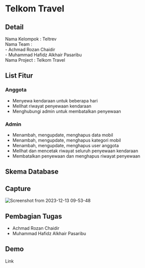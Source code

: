 # **Telkom Travel**

## **Detail**

Nama Kelompok : Teltrev <br>
Nama Team : <br>
    - Achmad Rozan Chaidir <br>
    - Muhammad Hafidz Alkhair Pasaribu <br>
Nama Project : Telkom Travel

## **List Fitur**

### Anggota
- Menyewa kendaraan untuk beberapa hari
- Mellhat riwayat penyewaan kendaraan
- Menghubungi admin untuk membatalkan penyewaan

### Admin
- Menambah, mengupdate, menghapus data mobil
- Menambah, mengupdate, menghapus kategori mobil
- Menambah, mengupdate, menghapus user anggota
- Mellhat dan mencetak riwayat seluruh penyewaan kendaraan
- Membatalkan penyewaan dan menghapus riwayat penyewaan

## **Skema Database**

## **Capture**
![Screenshot from 2023-12-13 09-53-48](https://github.com/hafidzpsb/LSP_Project/assets/60591001/5f920b9a-e86e-4613-9e72-aad88341c20d)


## **Pembagian Tugas**

- Achmad Rozan Chaidir
- Muhammad Hafidz Alkhair Pasaribu

## **Demo**

Link
